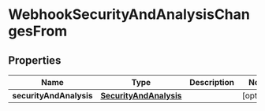 

# WebhookSecurityAndAnalysisChangesFrom


## Properties

| Name | Type | Description | Notes |
|------------ | ------------- | ------------- | -------------|
|**securityAndAnalysis** | [**SecurityAndAnalysis**](SecurityAndAnalysis.md) |  |  [optional] |



